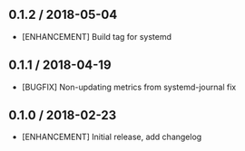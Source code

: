## 0.1.2 / 2018-05-04

* [ENHANCEMENT] Build tag for systemd

## 0.1.1 / 2018-04-19

* [BUGFIX] Non-updating metrics from systemd-journal fix

## 0.1.0 / 2018-02-23

* [ENHANCEMENT] Initial release, add changelog
